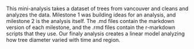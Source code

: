This mini-analysis takes a dataset of trees from vancouver and cleans and analyzes the data. Milestone 1 was building ideas for an analysis, and 
milestone 2 is the analysis itself. The .md files contain the markdown version of each milestone, and the .rmd files contain the r-markdown scripts
that they use. Our finaly analysis creates a linear model analyzing how tree diameter varied with time and region.
